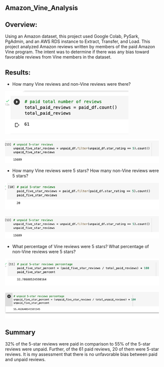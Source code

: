 ## Amazon_Vine_Analysis

## Overview: 
Using an Amazon dataset, this project used Google Colab, PySark, PgAdmin, and an AWS RDS instance to Extract, Transfer, and Load.  This project analyzed Amazon reviews written by members of the paid Amazon Vine program.  The intent was to determine if there was any bias toward favorable reviews from Vine members in the dataset.

## Results:
- How many Vine reviews and non-Vine reviews were there?

![total_paid_reviews](https://github.com/doloresbryant83/Amazon_Vine_Analysis/blob/main/total_paid_reviews.png)

![total_unpaid_reviews](https://github.com/doloresbryant83/Amazon_Vine_Analysis/blob/main/unpaid_5_star_review.png)

- How many Vine reviews were 5 stars? How many non-Vine reviews were 5 stars?

![paid_5_star_review](https://github.com/doloresbryant83/Amazon_Vine_Analysis/blob/main/paid_5_star_review.png)

![unpaid_5_star_review](https://github.com/doloresbryant83/Amazon_Vine_Analysis/blob/main/unpaid_5_star_review.png)

- What percentage of Vine reviews were 5 stars? What percentage of non-Vine reviews were 5 stars?

![paid_5_star_percentage](https://github.com/doloresbryant83/Amazon_Vine_Analysis/blob/main/paid_5_star_percentage.png)

![unpaid_5_star_percentage](https://github.com/doloresbryant83/Amazon_Vine_Analysis/blob/main/unpaid_5_star_percentage.png)


## Summary
32% of the 5-star reviews were paid in comparison to 55% of the 5-star reviews were unpaid.  Further, of the 61 paid reviews, 20 of them were 5-star reviews.  It is my assessment that there is no unfavorable bias between paid and unpaid reviews. 
